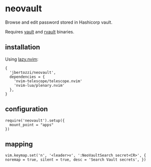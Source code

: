 # neovault

Browse and edit password stored in Hashicorp vault.

Requires [vault](https://github.com/hashicorp/vault) and [rvault](https://github.com/kir4h/rvault) binaries.

## installation

Using [lazy.nvim](https://github.com/folke/lazy.nvim):

```
{
  'jbertozzi/neovault',
  dependencies = { 
    'nvim-telescope/telescope.nvim'
    'nvim-lua/plenary.nvim'
  },
}
```

## configuration

```
require('neovault').setup({
  mount_point = "apps"
})
```

## mapping

```
vim.keymap.set('n', '<leader>v', ':NeoVaultSearch secret<CR>', { noremap = true, silent = true, desc = 'Search Vault secrets', })
```
